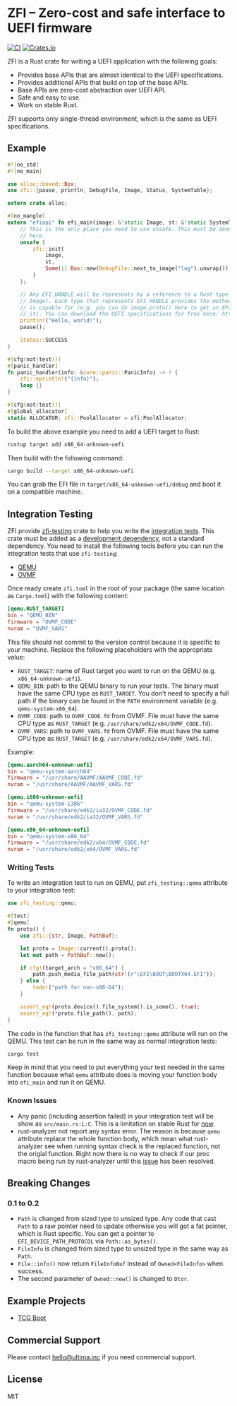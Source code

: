 # ZFI – Zero-cost and safe interface to UEFI firmware
[![CI](https://github.com/ultimicro/zfi/actions/workflows/ci.yml/badge.svg)](https://github.com/ultimicro/zfi/actions/workflows/ci.yml)
[![Crates.io](https://img.shields.io/crates/v/zfi)](https://crates.io/crates/zfi)

ZFI is a Rust crate for writing a UEFI application with the following goals:

- Provides base APIs that are almost identical to the UEFI specifications.
- Provides additional APIs that build on top of the base APIs.
- Base APIs are zero-cost abstraction over UEFI API.
- Safe and easy to use.
- Work on stable Rust.

ZFI supports only single-thread environment, which is the same as UEFI specifications.

## Example

```rust
#![no_std]
#![no_main]

use alloc::boxed::Box;
use zfi::{pause, println, DebugFile, Image, Status, SystemTable};

extern crate alloc;

#[no_mangle]
extern "efiapi" fn efi_main(image: &'static Image, st: &'static SystemTable) -> Status {
    // This is the only place you need to use unsafe. This must be done immediately after landing
    // here.
    unsafe {
        zfi::init(
            image,
            st,
            Some(|| Box::new(DebugFile::next_to_image("log").unwrap())),
        )
    };

    // Any EFI_HANDLE will be represents by a reference to a Rust type (e.g. image here is a type of
    // Image). Each type that represents EFI_HANDLE provides the methods to access any protocols it
    // is capable for (e.g. you can do image.proto() here to get an EFI_LOADED_IMAGE_PROTOCOL from
    // it). You can download the UEFI specifications for free here: https://uefi.org/specifications
    println!("Hello, world!");
    pause();

    Status::SUCCESS
}

#[cfg(not(test))]
#[panic_handler]
fn panic_handler(info: &core::panic::PanicInfo) -> ! {
    zfi::eprintln!("{info}");
    loop {}
}

#[cfg(not(test))]
#[global_allocator]
static ALLOCATOR: zfi::PoolAllocator = zfi:PoolAllocator;
```

To build the above example you need to add a UEFI target to Rust:

```sh
rustup target add x86_64-unknown-uefi
```

Then build with the following command:

```sh
cargo build --target x86_64-unknown-uefi
```

You can grab the EFI file in `target/x86_64-unknown-uefi/debug` and boot it on a compatible machine.

## Integration Testing

ZFI provide [zfi-testing](https://crates.io/crates/zfi-testing) crate to help you write the
[integration tests](https://doc.rust-lang.org/rust-by-example/testing/integration_testing.html).
This crate must be added as a
[development dependency](https://doc.rust-lang.org/rust-by-example/testing/dev_dependencies.html),
not a standard dependency. You need to install the following tools before you can run the
integration tests that use `zfi-testing`:

- [QEMU](https://www.qemu.org)
- [OVMF](https://github.com/tianocore/tianocore.github.io/wiki/OVMF)

Once ready create `zfi.toml` in the root of your package (the same location as `Cargo.toml`) with
the following content:

```toml
[qemu.RUST_TARGET]
bin = "QEMU_BIN"
firmware = "OVMF_CODE"
nvram = "OVMF_VARS"
```

This file should not commit to the version control because it is specific to your machine. Replace
the following placeholders with the appropriate value:

- `RUST_TARGET`: name of Rust target you want to run on the QEMU (e.g. `x86_64-unknown-uefi`).
- `QEMU_BIN`: path to the QEMU binary to run your tests. The binary must have the same CPU type as
  `RUST_TARGET`. You don't need to specify a full path if the binary can be found in the `PATH`
  environment variable (e.g. `qemu-system-x86_64`).
- `OVMF_CODE`: path to `OVMF_CODE.fd` from OVMF. File must have the same CPU type as `RUST_TARGET`
  (e.g. `/usr/share/edk2/x64/OVMF_CODE.fd`).
- `OVMF_VARS`: path to `OVMF_VARS.fd` from OVMF. File must have the same CPU type as `RUST_TARGET`
  (e.g. `/usr/share/edk2/x64/OVMF_VARS.fd`).

Example:

```toml
[qemu.aarch64-unknown-uefi]
bin = "qemu-system-aarch64"
firmware = "/usr/share/AAVMF/AAVMF_CODE.fd"
nvram = "/usr/share/AAVMF/AAVMF_VARS.fd"

[qemu.i686-unknown-uefi]
bin = "qemu-system-i386"
firmware = "/usr/share/edk2/ia32/OVMF_CODE.fd"
nvram = "/usr/share/edk2/ia32/OVMF_VARS.fd"

[qemu.x86_64-unknown-uefi]
bin = "qemu-system-x86_64"
firmware = "/usr/share/edk2/x64/OVMF_CODE.fd"
nvram = "/usr/share/edk2/x64/OVMF_VARS.fd"
```

### Writing Tests

To write an integration test to run on QEMU, put `zfi_testing::qemu` attribute to your integration
test:

```rust
use zfi_testing::qemu;

#[test]
#[qemu]
fn proto() {
    use zfi::{str, Image, PathBuf};

    let proto = Image::current().proto();
    let mut path = PathBuf::new();

    if cfg!(target_arch = "x86_64") {
        path.push_media_file_path(str!(r"\EFI\BOOT\BOOTX64.EFI"));
    } else {
        todo!("path for non-x86-64");
    }

    assert_eq!(proto.device().file_system().is_some(), true);
    assert_eq!(*proto.file_path(), path);
}
```

The code in the function that has `zfi_testing::qemu` attribute will run on the QEMU. This test can
be run in the same way as normal integration tests:

```sh
cargo test
```

Keep in mind that you need to put everything your test needed in the same function because what
`qemu` attribute does is moving your function body into `efi_main` and run it on QEMU.

### Known Issues

- Any panic (including assertion failed) in your integration test will be show as `src/main.rs:L:C`.
  This is a limitation on stable Rust for [now](https://github.com/rust-lang/rust/issues/54725).
- rust-analyzer not report any syntax error. The reason is because `qemu` attribute replace the
  whole function body, which mean what rust-analyzer see when running syntax check is the replaced
  function, not the origial function. Right now there is no way to check if our proc macro being run
  by rust-analyzer until this [issue](https://github.com/rust-lang/rust-analyzer/issues/13731) has
  been resolved.

## Breaking Changes

### 0.1 to 0.2

- `Path` is changed from sized type to unsized type. Any code that cast `Path` to a raw pointer need
  to update otherwise you will got a fat pointer, which is Rust specific. You can get a pointer to
  `EFI_DEVICE_PATH_PROTOCOL` via `Path::as_bytes()`.
- `FileInfo` is changed from sized type to unsized type in the same way as `Path`.
- `File::info()` now return `FileInfoBuf` instead of `Owned<FileInfo>` when success.
- The second parameter of `Owned::new()` is changed to `Dtor`.

## Example Projects

- [TCG Boot](https://github.com/ultimaweapon/tcg-boot)

## Commercial Support

Please contact hello@ultima.inc if you need commercial support.

## License

MIT
